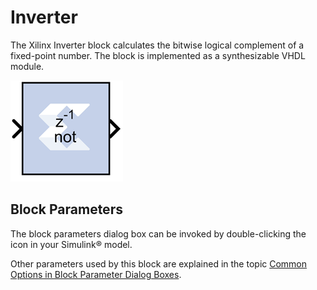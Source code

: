 # Inverter

The Xilinx Inverter block calculates the bitwise logical complement of a
fixed-point number. The block is implemented as a synthesizable VHDL
module.

![](./Images/gii1555437379691.png)

## Block Parameters

The block parameters dialog box can be invoked by double-clicking the
icon in your Simulink® model.

Other parameters used by this block are explained in the topic [Common
Options in Block Parameter Dialog
Boxes](common-options-in-block-parameter-dialog-boxes-aa1032308.html).
